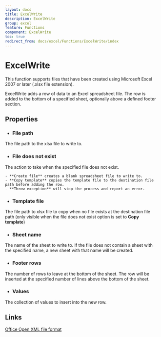 ```yaml
---
layout: docs
title: ExcelWrite
description: ExcelWrite
group: excel
feature: Functions
component: ExcelWrite
toc: true
redirect_from: docs/excel/Functions/ExcelWrite/index
---
```

# ExcelWrite

<span class="recommendation">This function supports files that have been created using Microsoft Excel 2007 or later (.xlsx file extension).</span>

ExcelWrite adds a row of data to an Excel spreadsheet file. The row is added to the bottom of a specified sheet, optionally above a defined footer section.

## Properties

- ### File path
The file path to the xlsx file to write to.

- ### File does not exist
The action to take when the specified file does not exist.

	- **Create file** creates a blank spreadsheet file to write to.
	- **Copy template** copies the template file to the destination file path before adding the row.
	- **Throw exception** will stop the process and report an error.

- ### Template file
The file path to xlsx file to copy when no file exists at the destination file path (only visible when the file does not exist option is set to **Copy template**)

- ### Sheet name
The name of the sheet to write to. If the file does not contain a sheet with the specified name, a new sheet with that name will be created.

- ### Footer rows
The number of rows to leave at the bottom of the sheet. The row will be inserted at the specified number of lines above the bottom of the sheet.

- ### Values
The collection of values to insert into the new row.

## Links
[Office Open XML file format](https://en.wikipedia.org/wiki/Office_Open_XML)
